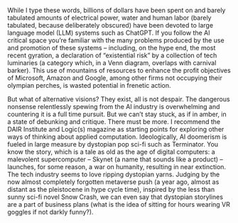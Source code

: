 While I type these words, billions of dollars have been spent on and barely tabulated amounts of electrical power, water and human labor (barely tabulated, because deliberately obscured) have been devoted to large language model (LLM) systems such as ChatGPT. If you follow the AI critical space you’re familiar with the many problems produced by the use and promotion of these systems – including, on the hype end, the most recent gyration, a declaration of “existential risk” by a collection of tech luminaries (a category which, in a Venn diagram, overlaps with carnival barker).  This use of mountains of resources to enhance the profit objectives of Microsoft, Amazon and Google, among other firms not occupying their olympian perches, is wasted potential in frenetic action.

But what of alternative visions? They exist, all is not despair. The dangerous nonsense relentlessly spewing from the AI industry is overwhelming and countering it is a full time pursuit. But we can’t stay stuck, as if in amber, in a state of debunking and critique. There must be more.  I recommend the DAIR Institute and Logic(s) magazine as starting points for exploring other ways of thinking about applied computation.  Ideologically, AI doomerism is fueled in large measure by dystopian pop sci-fi such as Terminator. You know the story, which is a tale as old as the age of digital computers:  a malevolent supercomputer – Skynet (a name that sounds like a product) – launches, for some reason, a war on humanity, resulting in near extinction. The tech industry seems to love ripping dystopian yarns. Judging by the now almost completely forgotten metaverse push (a year ago, almost as distant as the pleistocene in hype cycle time), inspired by the less than sunny sci-fi novel Snow Crash, we can even say that dystopian storylines are a part of business plans (what is the idea of sitting for hours wearing VR goggles if not darkly funny?).

